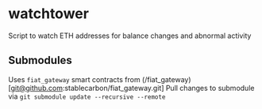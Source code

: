 # watchtower
Script to watch ETH addresses for balance changes and abnormal activity

## Submodules
Uses `fiat_gateway` smart contracts from (/fiat_gateway)[git@github.com:stablecarbon/fiat_gateway.git]
Pull changes to submodule via `git submodule update --recursive --remote`
